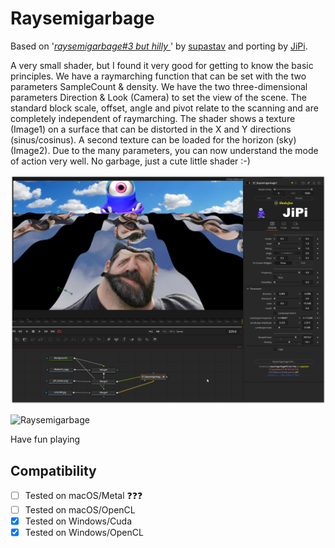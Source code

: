 Raysemigarbage
==================

Based on '_[raysemigarbage#3 but hilly ](https://www.shadertoy.com/view/3tdSW8)_' by [supastav](https://www.shadertoy.com/user/supastav) and porting by [JiPi](Profiles/JiPi.md).

A very small shader, but I found it very good for getting to know the basic principles.
We have a raymarching function that can be set with the two parameters SampleCount & density. We have the two three-dimensional parameters Direction & Look (Camera) to set the view of the scene. The standard block scale, offset, angle and pivot relate to the scanning and are completely independent of raymarching.
The shader shows a texture (Image1) on a surface that can be distorted in the X and Y directions (sinus/cosinus). A second texture can be loaded for the horizon (sky) (Image2).
Due to the many parameters, you can now understand the mode of action very well. No garbage, just a cute little shader :-)

[![Raysemigarbage](Raysemigarbage.png)](Raysemigarbage.fuse)

![Raysemigarbage](https://user-images.githubusercontent.com/78935215/115949042-5c168800-a4d2-11eb-95ef-cc63703e293c.gif)



Have fun playing



## Compatibility
- [ ] Tested on macOS/Metal :question::question::question:
- [ ] Tested on macOS/OpenCL
- [x] Tested on Windows/Cuda
- [x] Tested on Windows/OpenCL